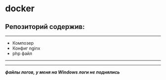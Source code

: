 # docker

## Репозиторий содержив:

---
* Композер 
* Конфиг nginx
* php файл
---
___

___файлы логов, у меня на Windows логи не поднялись___